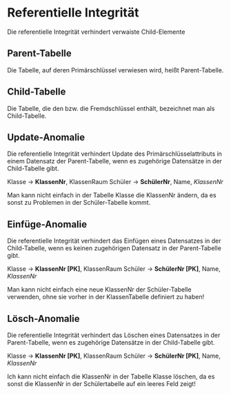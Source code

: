 # Referentielle Integrität
Die referentielle Integrität verhindert verwaiste Child-Elemente

## Parent-Tabelle

Die Tabelle, auf deren Primärschlüssel verwiesen wird, heißt Parent-Tabelle.

## Child-Tabelle

Die Tabelle, die den bzw. die Fremdschlüssel enthält, bezeichnet man als Child-Tabelle.

## Update-Anomalie

Die referentielle Integrität verhindert Update des Primärschlüsselattributs in einem Datensatz der Parent-Tabelle, wenn es zugehörige Datensätze in der Child-Tabelle gibt.

Klasse -> **KlassenNr**, KlassenRaum
Schüler -> **SchülerNr**, Name, *KlassenNr*

Man kann nicht einfach in der Tabelle Klasse die KlassenNr ändern, da es sonst zu Problemen in der Schüler-Tabelle kommt.

## Einfüge-Anomalie

Die referentielle Integrität verhindert das Einfügen eines Datensatzes in der Child-Tabelle, wenn es keinen zugehörigen Datensatz in der Parent-Tabelle gibt.

Klasse -> **KlassenNr  [PK]**, KlassenRaum
Schüler -> **SchülerNr [PK]**, Name, *KlassenNr*

Man kann nicht einfach eine neue KlassenNr der Schüler-Tabelle verwenden, ohne sie vorher in der KlassenTabelle definiert zu haben!

## Lösch-Anomalie

Die referentielle Integrität verhindert das Löschen eines Datensatzes in der Parent-Tabelle, wenn es zugehörige Datensätze in der Child-Tabelle gibt.

Klasse -> **KlassenNr [PK]**, KlassenRaum
Schüler -> **SchülerNr [PK]**, Name, *KlassenNr*

Ich kann nicht einfach die KlassenNr in der Tabelle Klasse löschen, da es sonst die KlassenNr in der Schülertabelle auf ein leeres Feld zeigt!